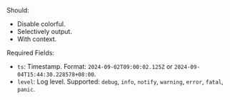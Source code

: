 Should:

- Disable colorful.
- Selectively output.
- With context.

Required Fields:

- `ts`: Timestamp. Format: `2024-09-02T09:00:02.125Z` or `2024-09-04T15:44:30.228578+08:00`.
- `level`: Log level. Supported: `debug`, `info`, `notify`, `warning`, `error`, `fatal`, `panic`.
